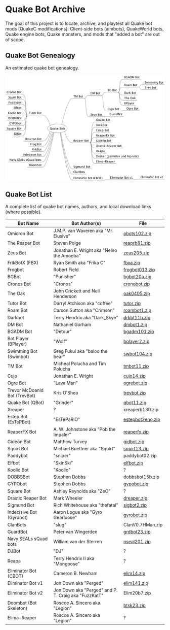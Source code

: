 # Quake Bot Archive

The goal of this project is to locate, archive, and playtest all Quake bot mods (QuakeC modifications). Client-side bots (aimbots), QuakeWorld bots, Quake engine bots, Quake monsters, and mods that "added a bot" are out of scope.

## Quake Bot Genealogy

An estimated quake bot genealogy.

![Quake Bot Genealogy](mindmap/QuakeBots.png)


## Quake Bot List

A complete list of quake bot names, authors, and local download links (where possible).

Bot Name | Bot Author(s) | File
--- | --- | ---
Omicron Bot | J.M.P. van Waveren aka "Mr. Elusive" | [obots102.zip](bin/obots102.zip)
The Reaper Bot | Steven Polge | [reaprb81.zip](bin/reaprb81.zip)
Zeus Bot | Jonathan E. Wright aka "Nelno the Amoeba" | [zeus205.zip](bin/zeus205.zip)
FrikBotX (FBX) | Ryan Smith aka "Frika C" | [fbxa.zip](bin/fbxa.zip)
Frogbot | Robert Field | [frogbot013.zip](bin/frogbot013.zip)
BGBot | "Punisher" | [bgbot20a.zip](bin/bgbot20a.zip)
Cronos Bot | "Cronos" | [cronobot.zip](bin/cronobot.zip)
The Oak | John Crickett and Neil Henderson | [oak0405.zip](bin/oak0405.zip)
Tutor Bot | Darryl Atchison aka "coffee" | [tutor.zip](bin/tutor.zip)
Roam Bot | Carson Sutton aka "Crimson" | [roambot1.zip](bin/roambot1.zip)
Darkbot | Terry Hendrix aka "Dark_Skye" | [drkbt11b.zip](bin/drkbt11b.zip)
DM Bot | Nathaniel Gorham | [dmbot1.zip](bin/dmbot1.zip)
BGADM Bot | "Detour" | [bgadm101.zip](bin/bgadm101.zip)
Bot Player (BPlayer) | "Wolf" | [bplayer2.zip](bin/bplayer2.zip)
Swimming Bot (Swimbot) | Greg Fukui aka "baloo the bear" | [swbot104.zip](bin/swbot104.zip)
TM Bot | Micheal Polucha and Tim Polucha | [tmbot11.zip](bin/tmbot11.zip)
Cujo | Jonathan E. Wright | [cujo14.zip](bin/cujo14.zip)
Ogre Bot | "Lava Man" | [ogrebot.zip](bin/ogrebot.zip)
Trevor McDoanld Bot (TrevBot) | Kris O'Shea | [trevbot.zip](bin/trevbot.zip)
Quake Bot (QBot) | "Grinder" | [qbot11.zip](bin/qbot11.zip)
Xreaper | ? | xreaperb130.zip
Estep Bot (EsTePBot) | "EsTePaRiO" | [estepbot2eng.zip](bin/estepbot2eng.zip)
ReaperFX Bot | A. W. Johnstone aka "Pob the Impaler" | [reaperfx.zip](bin/reaperfx.zip)
Gideon Bot | Matthew Turvey | [gidbot.zip](bin/gidbot.zip)
Squirt Bot | Michael Buettner aka "Squirt" | [squirt13.zip](bin/squirt13.zip)
Paddybot | "sniper" | paddybot02.zip
Elfbot | "SkinSki" | [elfbot.zip](bin/elfbot.zip)
Koolio Bot | "Koolio" | ?
DOBBSBot | Stephen Dobbs | dobbsbot15b.zip
GYPObot | Stephen Dobbs | [gypobot.zip](bin/gypobot.zip)
Square Bot | Ashley Reynolds aka "ZeO" | ?
Drastic Reaper Bot | Mark Wheeler | [dreaper.zip](bin/dreaper.zip)
Sigmund Bot | Rich Whitehouse aka "thefatal" | [sigbot2.zip](bin/sigbot2.zip)
Indecisive Bot (Gyrobot) | Aaron Logue aka "Gyro Gearloose" | [gyrobot.zip](bin/gyrobot.zip)
ClanBots | "slug" | ClanV0.7HMan.zip
GuardBot | Peter van Wingerden | [grdbot23.zip](bin/grdbot23.zip)
Navy SEALs sQuad bots | William van der Sterren | [nseal201.zip](bin/nseal201.zip)
DJBot | "DJ" | ?
Reapa | Terry Hendrix II aka "Mongoose" | ?
Eliminator Bot (CBOT) | Cameron B. Newham | [elim14.zip](bin/elim14.zip)
Eliminator Bot v1 | Jon Down aka "Perged" | [elim141.zip](bin/elim141.zip)
Eliminator Bot v2 | Jon Down aka "Perged" and P. T. Craig aka "FuzzKatT" | Elim20b7.zip
Doombot (Bot Skeleton) | Roscoe A. Sincero aka "Legion" | [btsk23.zip](bin/btsk23.zip)
Elima-Reaper | Roscoe A. Sincero aka "Legion" | ?
